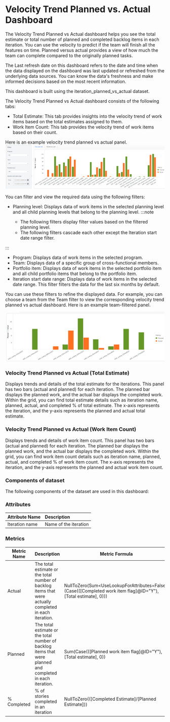 # Velocity Trend Planned vs. Actual Dashboard

The Velocity Trend Planned vs Actual dashboard helps you see the total estimate or total number of planned and completed backlog items in each iteration. You can use the velocity to predict if the team will finish all the features on time. Planned versus actual provides a view of how much the team can complete compared to the originally planned tasks.

The Last refresh date on this dashboard refers to the date and time when the data displayed on the dashboard was last updated or refreshed from the underlying data sources. You can know the data's freshness and make informed decisions based on the most recent information.

This dashboard is built using the iteration_planned_vs_actual dataset. 

The Velocity Trend Planned vs Actual dashboard consists of the following tabs:
- Total Estimate: This tab provides insights into the velocity trend of work items based on the total estimates assigned to them.
- Work Item Count: This tab provides the velocity trend of work items based on their count.

Here is an example velocity trend planned vs actual panel.
![Velocity Trend Planned vs. Actual](./images/velocity_trend_planned_vs_actual_panel.png)

You can filter and view the required data using the following filters:

- Planning level: Displays data of work items in the selected planning level and all child planning levels that belong to the planning level.
:::note

  - The following filters display filter values based on the filtered planning level.
  - The following filters cascade each other except the Iteration start date range filter.

:::
- Program: Displays data of work items in the selected program.
- Team: Displays data of a specific group of cross-functional members.
- Portfolio item: Displays data of work items in the selected portfolio item and all child portfolio items that belong to the portfolio item.
- Iteration start date range: Displays data of work items in the selected date range. This filter filters the data for the last six months by default.
 
You can use these filters to refine the displayed data. For example, you can choose a team from the Team filter to view the corresponding velocity trend planned vs actual dashboard. Here is an example team-filtered panel.

![Velocity Trend Planned vs. Actual](./images/velocity_trend_planned_vs_actual_panel_filtered_panel.png)

### Velocity Trend Planned vs Actual (Total Estimate)
Displays trends and details of the total estimate for the iterations. This panel has two bars (actual and planned) for each iteration. The planned bar displays the planned work, and the actual bar displays the completed work. Within the grid, you can find total estimate details such as iteration name, planned, actual, and completed % of total estimate. The x-axis represents the iteration, and the y-axis represents the planned and actual total estimate.
### Velocity Trend Planned vs Actual (Work Item Count)
Displays trends and details of work item count. This panel has two bars (actual and planned) for each iteration. The planned bar displays the planned work, and the actual bar displays the completed work. Within the grid, you can find work item count details such as iteration name, planned, actual, and completed % of work item count. The x-axis represents the iteration, and the y-axis represents the planned and actual work item count.

### Components of dataset
The following components of the dataset are used in this dashboard: 

### Attributes
| Attribute Name  | Description |
|:-------------|:------------|
|Iteration name|Name of the iteration|

### Metrics
| Metric Name  | Description |Metric Formula|
|-------------|------------|-------------|
|Actual|The total estimate or the total number of backlog items that were actually completed in each iteration.|NullToZero(Sum<UseLookupForAttributes=False>(Case(([Completed work item flag]@ID="Y"), [Total estimate], 0)))|
|Planned|The total estimate or the total number of backlog items that were planned and completed in each iteration.|Sum(Case(([Planned work item flag]@ID="Y"), [Total estimate], 0))|
|% Completed|% of stories completed in an iteration |NullToZero(([Completed Estimate]/[Planned Estimate]))|


